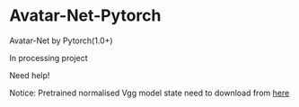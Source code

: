 # Avatar-Net-Pytorch
Avatar-Net by Pytorch(1.0+)

In processing project

Need help!

Notice: Pretrained normalised Vgg model state need to download from [here](https://drive.google.com/drive/folders/1tsaGnC7YbruBQNCp6qMmmaSTJiGuyoPA) 

